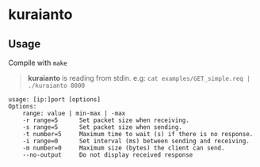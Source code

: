 # kuraianto

## Usage

Compile with ``make``

> **kuraianto** is reading from stdin.
> e.g: ``cat examples/GET_simple.req | ./kuraianto 8000``

```
usage: [ip:]port [options]
Options:
	range: value | min-max | -max
	-r range=5		Set packet size when receiving.
	-s range=5		Set packet size when sending.
	-t number=5		Maximum time to wait (s) if there is no response.
	-i range=0		Set interval (ms) between sending and receiving.
	-m number=0		Maximum size (bytes) the client can send.
	--no-output		Do not display received response
```